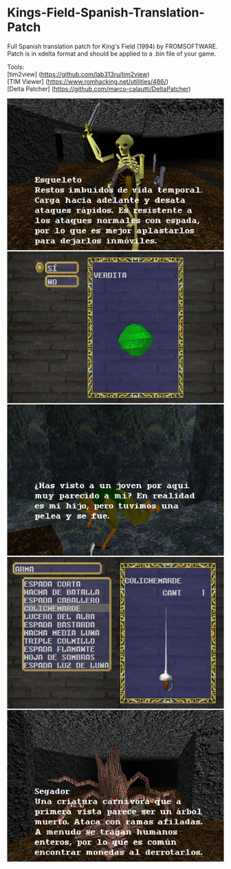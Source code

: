 # Kings-Field-Spanish-Translation-Patch
Full Spanish translation patch for King's Field (1994) by FROMSOFTWARE.
Patch is in xdelta format and should be applied to a .bin file of your game.

Tools: \
[tim2view] (https://github.com/lab313ru/tim2view) \
[TIM Viewer] (https://www.romhacking.net/utilities/486/) \
[Delta Patcher] (https://github.com/marco-calautti/DeltaPatcher)

![WIP1](Screenshots/Screenshot_1.png)
![WIP1](Screenshots/Screenshot_2.png)
![WIP1](Screenshots/Screenshot_3.png)
![WIP1](Screenshots/Screenshot_4.png)
![WIP1](Screenshots/Screenshot_5.png)
